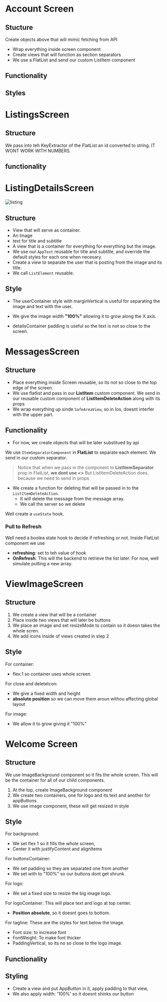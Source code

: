 # Account Screen

## Stucture

Create objects above that will mimic fetching from API

- Wrap everything inside screen component
- Create views that will function as section separators
- We use a FlatList and send our custom ListItem component

## Functionality

## Styles

# ListingsScreen

## Structure

We pass into teh KeyExtractor of the FlatList an id converted to string. IT WONT WORK WITH NUMBERS.

## functionality

# ListingDetailsScreen

![listing](images/ListingDetails.png)

## Structure

- View that will serve as container.
- An Image
- text for title and subtitle
- A view that is a container for everything for everything but the image.
- We use our `AppText` reusable for title and subtitle, and override the default styles for each one when necesary.
- Create a view to separate the user that is posting from the image and its title.
- We call `ListElement` reusable.

## Style

- The userContainer style with marginVertical is useful for separating the image and text with the user.
- We give the image width **"100%"** allowing it to grow along the X axis.

- detailsContainer padding is useful so the text is not so close to the screen.

# MessagesScreen

## Structure

- Place everything inside Screen reusable, so its not so close to the top edge of the screen.
- We use flatlist and pass in our **ListItem** custom component. We send in our reusable custom component of **ListItemDeleteAction** along with its props
- We wrap everything up sinde `SafeAreaView`, so in Ios, doesnt interfer with the upper part.

## Functionality

- For now, we create objects that will be later substitued by api

We use `ItemSeparatorComponent` in **FlatList** to separate each element.
We send in our custom separator.

> Notice that when we pass in the component to **ListItemSeparator** prop in FlatList, **we dont use <>** But ListItemDeleteAction does, because we need to send in props

- We create a function for deleting that will be passed in to the `ListItemDeleteAction`.
  - It will delete the message from the message array.
  - We call the server so we delete

Well create a `useState` hook.

### Pull to Refresh

Well need a boolea state hook to decide if refreshing or not.
Inside FlatList component we use

- **refreshing**: set to teh value of hook
- **OnRefresh**: This will the backend to retrieve the list later. For now, well simulate putting a new array.

# ViewImageScreen

## Structure

1. We create a view that will be a container
2. Place inside two views that will later be buttons
3. We place an image and set resizeMode to contain so it doesn takes the whole scren.
4. We add icons inside of views created in step 2

## Style

For container:

- flex:1 so container uses whole screen

For close and deleteIcon:

- We give a fixed width and height
- **absolute position** so we can move them aroun withou affecting global layout

For image:

- We allow it to grow giving it "100%"

# Welcome Screen

## Structure

We use ImageBackground component so it fits the whole screen. This will be the container for all of our child components.

1. At the top, create ImageBackground component
2. We create two containers, one for logo and its text and another for appButtons.
3. We use image component, these will get resized in style

## Style

For background:

- We set flex 1 so it fills the whole screen,
- Center it with justifyContent and alignItems

For buttonsContainer:

- We set padding so they are separated one from another
- We set with to "100%" so our buttons dont get shrunk.

For logo:

- We set a fixed size to resize the big image logo.

For logoContainer: This will place text and logo at top center.

- **Position absolute**, so it doesnt goes to bottom.

For tagline: These are the styles for text below the image.

- Font size: to increase font
- FontWeight: To make font thicker
- PaddingVertical, so its no so close to the logo image.

## Functionality

## Styling

- Create a view and put AppButton in it, apply padding to that view,
- We also apply width: '100%' so it doesnt shinks our button
